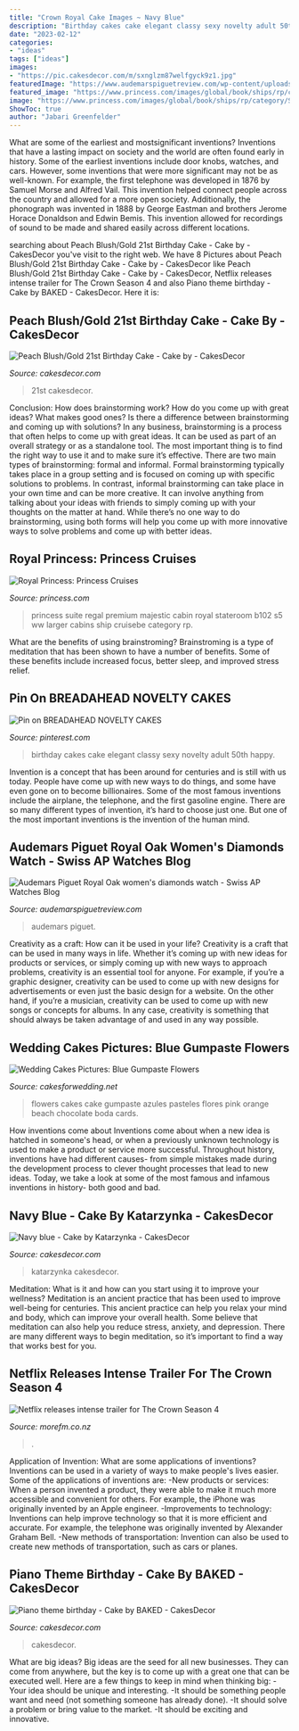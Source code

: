 ```yaml
---
title: "Crown Royal Cake Images ~ Navy Blue"
description: "Birthday cakes cake elegant classy sexy novelty adult 50th happy"
date: "2023-02-12"
categories:
- "ideas"
tags: ["ideas"]
images:
- "https://pic.cakesdecor.com/m/sxnglzm87welfgyck9z1.jpg"
featuredImage: "https://www.audemarspiguetreview.com/wp-content/uploads/2015/11/15402OR.ZZ_.D003CR.01a.jpg"
featured_image: "https://www.princess.com/images/global/book/ships/rp/category/S5/rp_s5_suite_photo_lg.jpg"
image: "https://www.princess.com/images/global/book/ships/rp/category/S5/rp_s5_suite_photo_lg.jpg"
ShowToc: true
author: "Jabari Greenfelder"
---
```



What are some of the earliest and mostsignificant inventions?
Inventions that have a lasting impact on society and the world are often found early in history. Some of the earliest inventions include door knobs, watches, and cars. However, some inventions that were more significant may not be as well-known. For example, the first telephone was developed in 1876 by Samuel Morse and Alfred Vail. This invention helped connect people across the country and allowed for a more open society. Additionally, the phonograph was invented in 1888 by George Eastman and brothers Jerome Horace Donaldson and Edwin Bemis. This invention allowed for recordings of sound to be made and shared easily across different locations.

	

		
searching about Peach Blush/Gold 21st Birthday Cake - Cake by - CakesDecor you've visit to the right web. We have 8 Pictures about Peach Blush/Gold 21st Birthday Cake - Cake by - CakesDecor like Peach Blush/Gold 21st Birthday Cake - Cake by - CakesDecor, Netflix releases intense trailer for The Crown Season 4 and also Piano theme birthday - Cake by BAKED - CakesDecor. Here it is:
		
    
## Peach Blush/Gold 21st Birthday Cake - Cake By - CakesDecor

<img loading=lazy src="https://pic.cakesdecor.com/m/rpimzpbjtxyuomw9bqe1.jpg" onerror="this.onerror=null;this.src='https://tse4.mm.bing.net/th?id=OIP.imTlt7uH0dc2ZiZcguWsjwHaLN&amp;pid=15.1';" alt="Peach Blush/Gold 21st Birthday Cake - Cake by - CakesDecor">

_Source: cakesdecor.com_

>21st cakesdecor. 

	

Conclusion: How does brainstorming work? How do you come up with great ideas? What makes good ones? Is there a difference between brainstorming and coming up with solutions?
In any business, brainstorming is a process that often helps to come up with great ideas. It can be used as part of an overall strategy or as a standalone tool. The most important thing is to find the right way to use it and to make sure it’s effective. There are two main types of brainstorming: formal and informal. Formal brainstorming typically takes place in a group setting and is focused on coming up with specific solutions to problems. In contrast, informal brainstorming can take place in your own time and can be more creative. It can involve anything from talking about your ideas with friends to simply coming up with your thoughts on the matter at hand. While there’s no one way to do brainstorming, using both forms will help you come up with more innovative ways to solve problems and come up with better ideas.

    
## Royal Princess: Princess Cruises

<img loading=lazy src="https://www.princess.com/images/global/book/ships/rp/category/S5/rp_s5_suite_photo_lg.jpg" onerror="this.onerror=null;this.src='https://tse3.mm.bing.net/th?id=OIP.I1TkW09WlipFdLQXvCPPDwHaEi&amp;pid=15.1';" alt="Royal Princess: Princess Cruises">

_Source: princess.com_

>princess suite regal premium majestic cabin royal stateroom b102 s5 ww larger cabins ship cruisebe category rp. 

	

What are the benefits of using brainstroming?
Brainstroming is a type of meditation that has been shown to have a number of benefits. Some of these benefits include increased focus, better sleep, and improved stress relief.

    
## Pin On BREADAHEAD NOVELTY CAKES

<img loading=lazy src="https://i.pinimg.com/736x/00/48/20/004820fa67807ee9258c5b57c01ed5e1--elegant-birthday-cake-for-women-elegant-birthday-cakes.jpg" onerror="this.onerror=null;this.src='https://tse4.mm.bing.net/th?id=OIP.7HjZiO8xTlexLQhJn3uTgAHaJ4&amp;pid=15.1';" alt="Pin on BREADAHEAD NOVELTY CAKES">

_Source: pinterest.com_

>birthday cakes cake elegant classy sexy novelty adult 50th happy. 

	

Invention is a concept that has been around for centuries and is still with us today. People have come up with new ways to do things, and some have even gone on to become billionaires. Some of the most famous inventions include the airplane, the telephone, and the first gasoline engine. There are so many different types of invention, it’s hard to choose just one. But one of the most important inventions is the invention of the human mind.

    
## Audemars Piguet Royal Oak Women&#039;s Diamonds Watch - Swiss AP Watches Blog

<img loading=lazy src="https://www.audemarspiguetreview.com/wp-content/uploads/2015/11/15402OR.ZZ_.D003CR.01a.jpg" onerror="this.onerror=null;this.src='https://tse3.mm.bing.net/th?id=OIP.tcqjyJNNHhRYRrRveUEeBAHaKe&amp;pid=15.1';" alt="Audemars Piguet Royal Oak women&#039;s diamonds watch - Swiss AP Watches Blog">

_Source: audemarspiguetreview.com_

>audemars piguet. 

	

Creativity as a craft: How can it be used in your life?
Creativity is a craft that can be used in many ways in life. Whether it’s coming up with new ideas for products or services, or simply coming up with new ways to approach problems, creativity is an essential tool for anyone. For example, if you’re a graphic designer, creativity can be used to come up with new designs for advertisements or even just the basic design for a website. On the other hand, if you’re a musician, creativity can be used to come up with new songs or concepts for albums. In any case, creativity is something that should always be taken advantage of and used in any way possible.

    
## Wedding Cakes Pictures: Blue Gumpaste Flowers

<img loading=lazy src="http://1.bp.blogspot.com/-XlGy8m50_UQ/TkB9_TqgdKI/AAAAAAAADo8/detZ2OtbvdY/w1200-h630-p-k-nu/white-wedding-cake-blue-flowers-3.jpg" onerror="this.onerror=null;this.src='https://tse2.mm.bing.net/th?id=OIP.cJQlpzKf_1lIcBqlTVRnKQAAAA&amp;pid=15.1';" alt="Wedding Cakes Pictures: Blue Gumpaste Flowers">

_Source: cakesforwedding.net_

>flowers cakes cake gumpaste azules pasteles flores pink orange beach chocolate boda cards. 

	

How inventions come about
Inventions come about when a new idea is hatched in someone's head, or when a previously unknown technology is used to make a product or service more successful. Throughout history, inventions have had different causes- from simple mistakes made during the development process to clever thought processes that lead to new ideas. Today, we take a look at some of the most famous and infamous inventions in history- both good and bad.

    
## Navy Blue - Cake By Katarzynka - CakesDecor

<img loading=lazy src="https://pic.cakesdecor.com/m/sxnglzm87welfgyck9z1.jpg" onerror="this.onerror=null;this.src='https://tse1.mm.bing.net/th?id=OIP.XUocAiwUzJ0q3c9bAQitcwHaM5&amp;pid=15.1';" alt="Navy blue - Cake by Katarzynka - CakesDecor">

_Source: cakesdecor.com_

>katarzynka cakesdecor. 

	

Meditation: What is it and how can you start using it to improve your wellness?
Meditation is an ancient practice that has been used to improve well-being for centuries. This ancient practice can help you relax your mind and body, which can improve your overall health. Some believe that meditation can also help you reduce stress, anxiety, and depression. There are many different ways to begin meditation, so it’s important to find a way that works best for you.

    
## Netflix Releases Intense Trailer For The Crown Season 4

<img loading=lazy src="https://www.morefm.co.nz/home/goss/2020/08/netflix-releases-intense-trailer-for-the-crown-season-4/_jcr_content/image.dynimg.1280.q75.jpg/v1/the-crown-season-4-mfm.jpg" onerror="this.onerror=null;this.src='https://tse2.mm.bing.net/th?id=OIP.3ywW4Z3Ftti3S3cRKwZIDwHaEK&amp;pid=15.1';" alt="Netflix releases intense trailer for The Crown Season 4">

_Source: morefm.co.nz_

>. 

	

Application of Invention: What are some applications of inventions?
Inventions can be used in a variety of ways to make people's lives easier. Some of the applications of inventions are: 
-New products or services: When a person invented a product, they were able to make it much more accessible and convenient for others. For example, the iPhone was originally invented by an Apple engineer. 
-Improvements to technology: Inventions can help improve technology so that it is more efficient and accurate. For example, the telephone was originally invented by Alexander Graham Bell. 
-New methods of transportation: Invention can also be used to create new methods of transportation, such as cars or planes.

    
## Piano Theme Birthday - Cake By BAKED - CakesDecor

<img loading=lazy src="https://pic.cakesdecor.com/m/hff1necxb160vqa0r4a6.jpg" onerror="this.onerror=null;this.src='https://tse3.mm.bing.net/th?id=OIP.msP_T4p2ugZOgRnZUoJpPQHaLx&amp;pid=15.1';" alt="Piano theme birthday - Cake by BAKED - CakesDecor">

_Source: cakesdecor.com_

>cakesdecor. 

	

What are big ideas?
Big ideas are the seed for all new businesses. They can come from anywhere, but the key is to come up with a great one that can be executed well. Here are a few things to keep in mind when thinking big: 
-Your idea should be unique and interesting. 
-It should be something people want and need (not something someone has already done). 
-It should solve a problem or bring value to the market. 
-It should be exciting and innovative.

